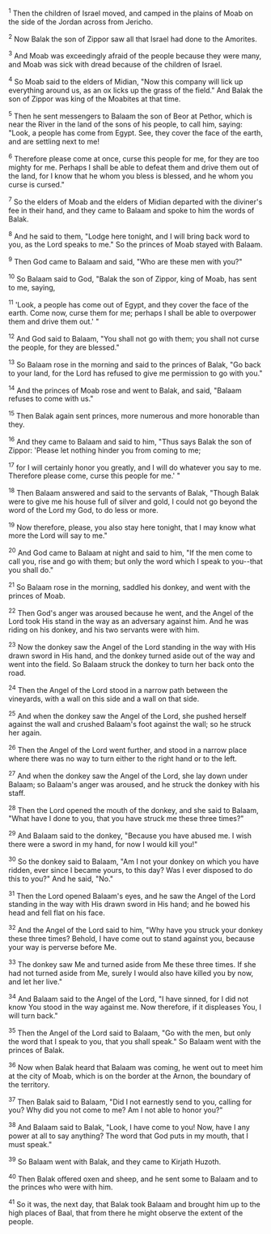 <sup>1</sup> 
Then the children of Israel moved, and camped in the plains of Moab on the side of the Jordan across from Jericho. 

<sup>2</sup> 
Now Balak the son of Zippor saw all that Israel had done to the Amorites. 

<sup>3</sup> 
And Moab was exceedingly afraid of the people because they were many, and Moab was sick with dread because of the children of Israel. 

<sup>4</sup> 
So Moab said to the elders of Midian, "Now this company will lick up everything around us, as an ox licks up the grass of the field." And Balak the son of Zippor was king of the Moabites at that time. 

<sup>5</sup> 
Then he sent messengers to Balaam the son of Beor at Pethor, which is near the River in the land of the sons of his people, to call him, saying: "Look, a people has come from Egypt. See, they cover the face of the earth, and are settling next to me! 

<sup>6</sup> 
Therefore please come at once, curse this people for me, for they are too mighty for me. Perhaps I shall be able to defeat them and drive them out of the land, for I know that he whom you bless is blessed, and he whom you curse is cursed." 

<sup>7</sup> 
So the elders of Moab and the elders of Midian departed with the diviner's fee in their hand, and they came to Balaam and spoke to him the words of Balak. 

<sup>8</sup> 
And he said to them, "Lodge here tonight, and I will bring back word to you, as the Lord speaks to me." So the princes of Moab stayed with Balaam. 

<sup>9</sup> 
Then God came to Balaam and said, "Who are these men with you?" 

<sup>10</sup> 
So Balaam said to God, "Balak the son of Zippor, king of Moab, has sent to me, saying, 

<sup>11</sup> 
'Look, a people has come out of Egypt, and they cover the face of the earth. Come now, curse them for me; perhaps I shall be able to overpower them and drive them out.' " 

<sup>12</sup> 
And God said to Balaam, "You shall not go with them; you shall not curse the people, for they are blessed." 

<sup>13</sup> 
So Balaam rose in the morning and said to the princes of Balak, "Go back to your land, for the Lord has refused to give me permission to go with you." 

<sup>14</sup> 
And the princes of Moab rose and went to Balak, and said, "Balaam refuses to come with us." 

<sup>15</sup> 
Then Balak again sent princes, more numerous and more honorable than they. 

<sup>16</sup> 
And they came to Balaam and said to him, "Thus says Balak the son of Zippor: 'Please let nothing hinder you from coming to me; 

<sup>17</sup> 
for I will certainly honor you greatly, and I will do whatever you say to me. Therefore please come, curse this people for me.' " 

<sup>18</sup> 
Then Balaam answered and said to the servants of Balak, "Though Balak were to give me his house full of silver and gold, I could not go beyond the word of the Lord my God, to do less or more. 

<sup>19</sup> 
Now therefore, please, you also stay here tonight, that I may know what more the Lord will say to me." 

<sup>20</sup> 
And God came to Balaam at night and said to him, "If the men come to call you, rise and go with them; but only the word which I speak to you--that you shall do." 

<sup>21</sup> 
So Balaam rose in the morning, saddled his donkey, and went with the princes of Moab.

<sup>22</sup> 
Then God's anger was aroused because he went, and the Angel of the Lord took His stand in the way as an adversary against him. And he was riding on his donkey, and his two servants were with him. 

<sup>23</sup> 
Now the donkey saw the Angel of the Lord standing in the way with His drawn sword in His hand, and the donkey turned aside out of the way and went into the field. So Balaam struck the donkey to turn her back onto the road. 

<sup>24</sup> 
Then the Angel of the Lord stood in a narrow path between the vineyards, with a wall on this side and a wall on that side. 

<sup>25</sup> 
And when the donkey saw the Angel of the Lord, she pushed herself against the wall and crushed Balaam's foot against the wall; so he struck her again. 

<sup>26</sup> 
Then the Angel of the Lord went further, and stood in a narrow place where there was no way to turn either to the right hand or to the left. 

<sup>27</sup> 
And when the donkey saw the Angel of the Lord, she lay down under Balaam; so Balaam's anger was aroused, and he struck the donkey with his staff. 

<sup>28</sup> 
Then the Lord opened the mouth of the donkey, and she said to Balaam, "What have I done to you, that you have struck me these three times?" 

<sup>29</sup> 
And Balaam said to the donkey, "Because you have abused me. I wish there were a sword in my hand, for now I would kill you!" 

<sup>30</sup> 
So the donkey said to Balaam, "Am I not your donkey on which you have ridden, ever since I became yours, to this day? Was I ever disposed to do this to you?" And he said, "No." 

<sup>31</sup> 
Then the Lord opened Balaam's eyes, and he saw the Angel of the Lord standing in the way with His drawn sword in His hand; and he bowed his head and fell flat on his face. 

<sup>32</sup> 
And the Angel of the Lord said to him, "Why have you struck your donkey these three times? Behold, I have come out to stand against you, because your way is perverse before Me. 

<sup>33</sup> 
The donkey saw Me and turned aside from Me these three times. If she had not turned aside from Me, surely I would also have killed you by now, and let her live." 

<sup>34</sup> 
And Balaam said to the Angel of the Lord, "I have sinned, for I did not know You stood in the way against me. Now therefore, if it displeases You, I will turn back." 

<sup>35</sup> 
Then the Angel of the Lord said to Balaam, "Go with the men, but only the word that I speak to you, that you shall speak." So Balaam went with the princes of Balak. 

<sup>36</sup> 
Now when Balak heard that Balaam was coming, he went out to meet him at the city of Moab, which is on the border at the Arnon, the boundary of the territory. 

<sup>37</sup> 
Then Balak said to Balaam, "Did I not earnestly send to you, calling for you? Why did you not come to me? Am I not able to honor you?" 

<sup>38</sup> 
And Balaam said to Balak, "Look, I have come to you! Now, have I any power at all to say anything? The word that God puts in my mouth, that I must speak." 

<sup>39</sup> 
So Balaam went with Balak, and they came to Kirjath Huzoth. 

<sup>40</sup> 
Then Balak offered oxen and sheep, and he sent some to Balaam and to the princes who were with him.

<sup>41</sup> 
So it was, the next day, that Balak took Balaam and brought him up to the high places of Baal, that from there he might observe the extent of the people.
